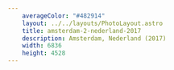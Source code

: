 ```yaml
---
    averageColor: "#482914"
    layout: ../../layouts/PhotoLayout.astro
    title: amsterdam-2-nederland-2017
    description: Amsterdam, Nederland (2017)
    width: 6836
    height: 4528
---
```

